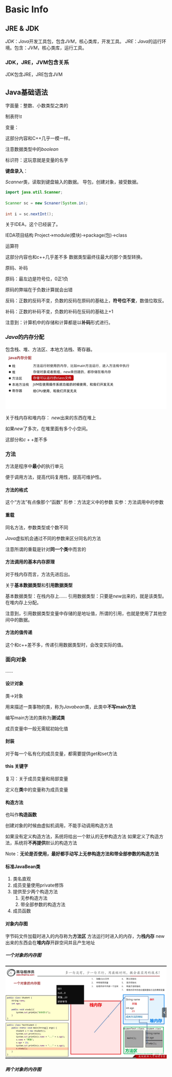 # Basic Info

## JRE & JDK

$JDK$：$Java$开发工具包，包含$JVM$，核心类库，开发工具。
$JRE$：$Java$的运行环境。包含：$JVM$，核心类库，运行工具。

### JDK，JRE，JVM包含关系

JDK包含JRE，JRE包含JVM

## Java基础语法

字面量：整数、小数类型之类的

制表符\t

变量：

这部分内容和C++几乎一模一样。

注意数据类型中的$boolean$

标识符：这玩意就是变量的名字

**键盘录入**：

$Scanner$类，读取到键盘输入的数据。
导包，创建对象，接受数据。

```java
import java.util.Scanner;

Scanner sc = new Scnaner(System.in);

int i = sc.nextInt();
```

关于IDEA，这个已经装了。

IEDA项目结构
Project->module(模块)->package(包)->class

运算符

这部分内容也和c++几乎差不多
数据类型最终往最大的那个类型转换。

原码、补码

原码：最左边是符号位，0正1负

原码的弊端在于负数计算就会出错

反码：正数的反码不变，负数的反码在原码的基础上，**符号位不变**，数值位取反。

补码：正数的补码不变，负数的补码在反码的基础上+1

注意到：计算机中的存储和计算都是以**补码**形式进行。

### $Java$的内存分配

包含栈、堆、方法区、本地方法栈、寄存器。
![alt text](image.png)

关于栈内存和堆内存：
$new$出来的东西在堆上

如果$new$了多次，在堆里面有多个小空间。

这部分和$c++$差不多

### 方法

方法是程序中**最小**的执行单元

便于调用方法，提高代码复用性，提高可维护性。

#### 方法的格式

这个“方法”有点像那个“函数”
形参：方法定义中的参数
实参：方法调用中的参数

#### 重载

同名方法，参数类型或个数不同

$Java$虚拟机会通过不同的参数来区分同名的方法

注意所谓的重载是针对**同一个类**中而言的

#### 方法调用的基本内存原理

对于栈内存而言，方法先进后出。

关于**基本数据类型**和**引用数据类型**

基本数据类型：在栈内存上……
引用数据类型：只要是$new$出来的，就是该类型。在堆内存上分配。

注意到，引用数据类型变量中存储的是地址值，所谓的引用，也就是使用了其他空间中的数据。

#### 方法的值传递

这个和c++差不多，传递引用数据类型时，会改变实际的值。

### 面向对象

……

#### 设计对象

类->对象

用来描述一类事物的类，称为$Javabean$类，此类中**不写main方法**

编写main方法的类称为**测试类**

成员变量中一般无需赋初始化值

#### 封装

对于每一个私有化的成员变量，都需要提供get和set方法

#### this 关键字

复习：关于成员变量和局部变量

定义在**类**中的变量称为成员变量

#### 构造方法

也叫作**构造函数**

创建对象的时候由虚拟机调用，不能手动调用构造方法

如果没有定义构造方法，系统将给出一个默认的无参构造方法
如果定义了构造方法，系统将**不再提供**默认的构造方法

Note：**无论是否使用，最好都手动写上无参构造方法和带全部参数的构造方法**

#### 标准JavaBean类

1. 类名直观
2. 成员变量使用private修饰
3. 提供至少两个构造方法
   1. 无参构造方法
   2. 带全部参数的构造方法
4. 成员函数

#### 对象内存图

字节码文件加载时进入的内存称为**方法区**
方法运行时进入的内存，为**栈内存**
new出来的东西会在**堆内存**开辟空间并且产生地址

##### 一个对象的内存图

![alt text](image-1.png)

##### 两个对象的内存图
